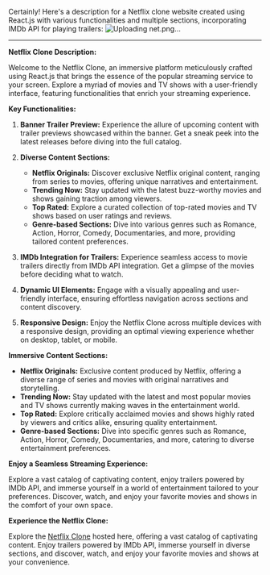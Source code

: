 Certainly! Here's a description for a Netflix clone website created using React.js with various functionalities and multiple sections, incorporating IMDb API for playing trailers:
![Uploading net.png…]()

---

**Netflix Clone Description:**

Welcome to the Netflix Clone, an immersive platform meticulously crafted using React.js that brings the essence of the popular streaming service to your screen. Explore a myriad of movies and TV shows with a user-friendly interface, featuring functionalities that enrich your streaming experience.

**Key Functionalities:**

1. **Banner Trailer Preview:** Experience the allure of upcoming content with trailer previews showcased within the banner. Get a sneak peek into the latest releases before diving into the full catalog.

2. **Diverse Content Sections:**
   - **Netflix Originals:** Discover exclusive Netflix original content, ranging from series to movies, offering unique narratives and entertainment.
   - **Trending Now:** Stay updated with the latest buzz-worthy movies and shows gaining traction among viewers.
   - **Top Rated:** Explore a curated collection of top-rated movies and TV shows based on user ratings and reviews.
   - **Genre-based Sections:** Dive into various genres such as Romance, Action, Horror, Comedy, Documentaries, and more, providing tailored content preferences.

3. **IMDb Integration for Trailers:** Experience seamless access to movie trailers directly from IMDb API integration. Get a glimpse of the movies before deciding what to watch.

4. **Dynamic UI Elements:** Engage with a visually appealing and user-friendly interface, ensuring effortless navigation across sections and content discovery.

5. **Responsive Design:** Enjoy the Netflix Clone across multiple devices with a responsive design, providing an optimal viewing experience whether on desktop, tablet, or mobile.

**Immersive Content Sections:**

- **Netflix Originals:** Exclusive content produced by Netflix, offering a diverse range of series and movies with original narratives and storytelling.
- **Trending Now:** Stay updated with the latest and most popular movies and TV shows currently making waves in the entertainment world.
- **Top Rated:** Explore critically acclaimed movies and shows highly rated by viewers and critics alike, ensuring quality entertainment.
- **Genre-based Sections:** Dive into specific genres such as Romance, Action, Horror, Comedy, Documentaries, and more, catering to diverse entertainment preferences.

**Enjoy a Seamless Streaming Experience:**

Explore a vast catalog of captivating content, enjoy trailers powered by IMDb API, and immerse yourself in a world of entertainment tailored to your preferences. Discover, watch, and enjoy your favorite movies and shows in the comfort of your own space.

**Experience the Netflix Clone:**

Explore the [Netflix Clone](https://master.dm85d94gpbjyd.amplifyapp.com/) hosted here, offering a vast catalog of captivating content. Enjoy trailers powered by IMDb API, immerse yourself in diverse sections, and discover, watch, and enjoy your favorite movies and shows at your convenience.
